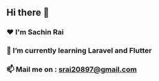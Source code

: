 ## Hi there 👋
### ♥   I'm Sachin Rai
### 🌱 I’m currently learning Laravel and Flutter
### 📫 Mail me on :  srai20897@gmail.com  
<!--
**sachin-rai1/sachin-rai1** is a ✨ _special_ ✨ repository because its `README.md` (this file) appears on your GitHub profile.

Here are some ideas to get you started:

- 🔭 I’m currently working on Flutter
- 🌱 I’m currently learning Laravel and Flutter
- 📫 How to reach me: mail me on srai20897@gmail.com  


-->
